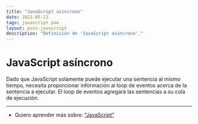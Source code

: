 ```yaml
---
title: "JavaScript asíncrono"
date: 2021-05-13
tags: javascript poo
layout: post-javascript
description: "Definición de 'JavaScript asíncrono'."
---
```


# JavaScript asíncrono
Dado que JavaScript solamente puede ejecutar una sentencia al mismo tiempo, necesita proporcionar información al loop de eventos acerca de la sentencia a ejecutar. El loop de eventos agregará las sentencias a su cola de ejecución.

***

- Quiero aprender más sobre: ["JavaScript"](../00/javascript)
